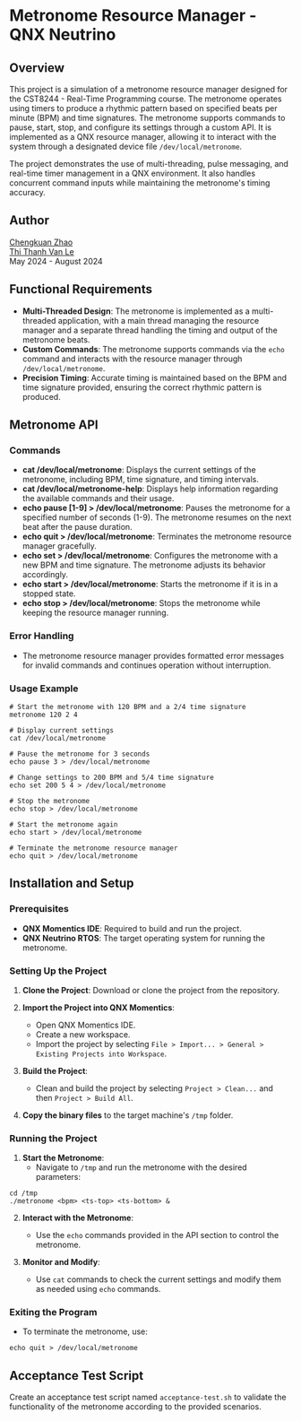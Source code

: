# Metronome Resource Manager - QNX Neutrino

## Overview

This project is a simulation of a metronome resource manager designed for the CST8244 - Real-Time Programming course. The metronome operates using timers to produce a rhythmic pattern based on specified beats per minute (BPM) and time signatures. The metronome supports commands to pause, start, stop, and configure its settings through a custom API. It is implemented as a QNX resource manager, allowing it to interact with the system through a designated device file `/dev/local/metronome`.

The project demonstrates the use of multi-threading, pulse messaging, and real-time timer management in a QNX environment. It also handles concurrent command inputs while maintaining the metronome's timing accuracy.

## Author
[Chengkuan Zhao](https://github.com/chengkuanz)     
[Thi Thanh Van Le](https://github.com/Le-Vivian)    
May 2024 - August 2024

## Functional Requirements

- **Multi-Threaded Design**: The metronome is implemented as a multi-threaded application, with a main thread managing the resource manager and a separate thread handling the timing and output of the metronome beats.
- **Custom Commands**: The metronome supports commands via the `echo` command and interacts with the resource manager through `/dev/local/metronome`.
- **Precision Timing**: Accurate timing is maintained based on the BPM and time signature provided, ensuring the correct rhythmic pattern is produced.

## Metronome API

### Commands

- **cat /dev/local/metronome**: Displays the current settings of the metronome, including BPM, time signature, and timing intervals.
- **cat /dev/local/metronome-help**: Displays help information regarding the available commands and their usage.
- **echo pause [1-9] > /dev/local/metronome**: Pauses the metronome for a specified number of seconds (1-9). The metronome resumes on the next beat after the pause duration.
- **echo quit > /dev/local/metronome**: Terminates the metronome resource manager gracefully.
- **echo set <bpm> <ts-top> <ts-bottom> > /dev/local/metronome**: Configures the metronome with a new BPM and time signature. The metronome adjusts its behavior accordingly.
- **echo start > /dev/local/metronome**: Starts the metronome if it is in a stopped state.
- **echo stop > /dev/local/metronome**: Stops the metronome while keeping the resource manager running.

### Error Handling

- The metronome resource manager provides formatted error messages for invalid commands and continues operation without interruption.

### Usage Example

```
# Start the metronome with 120 BPM and a 2/4 time signature
metronome 120 2 4

# Display current settings
cat /dev/local/metronome

# Pause the metronome for 3 seconds
echo pause 3 > /dev/local/metronome

# Change settings to 200 BPM and 5/4 time signature
echo set 200 5 4 > /dev/local/metronome

# Stop the metronome
echo stop > /dev/local/metronome

# Start the metronome again
echo start > /dev/local/metronome

# Terminate the metronome resource manager
echo quit > /dev/local/metronome
```

## Installation and Setup

### Prerequisites

- **QNX Momentics IDE**: Required to build and run the project.
- **QNX Neutrino RTOS**: The target operating system for running the metronome.

### Setting Up the Project

1. **Clone the Project**: Download or clone the project from the repository.

2. **Import the Project into QNX Momentics**:
    - Open QNX Momentics IDE.
    - Create a new workspace.
    - Import the project by selecting `File > Import... > General > Existing Projects into Workspace`.

3. **Build the Project**:
    - Clean and build the project by selecting `Project > Clean...` and then `Project > Build All`.

4. **Copy the binary files** to the target machine's `/tmp` folder.

### Running the Project

1. **Start the Metronome**:
    - Navigate to `/tmp` and run the metronome with the desired parameters:

```
cd /tmp
./metronome <bpm> <ts-top> <ts-bottom> &

```


2. **Interact with the Metronome**:
    - Use the `echo` commands provided in the API section to control the metronome.

3. **Monitor and Modify**:
    - Use `cat` commands to check the current settings and modify them as needed using `echo` commands.

### Exiting the Program

- To terminate the metronome, use:

```
echo quit > /dev/local/metronome
```

## Acceptance Test Script

Create an acceptance test script named `acceptance-test.sh` to validate the functionality of the metronome according to the provided scenarios.
